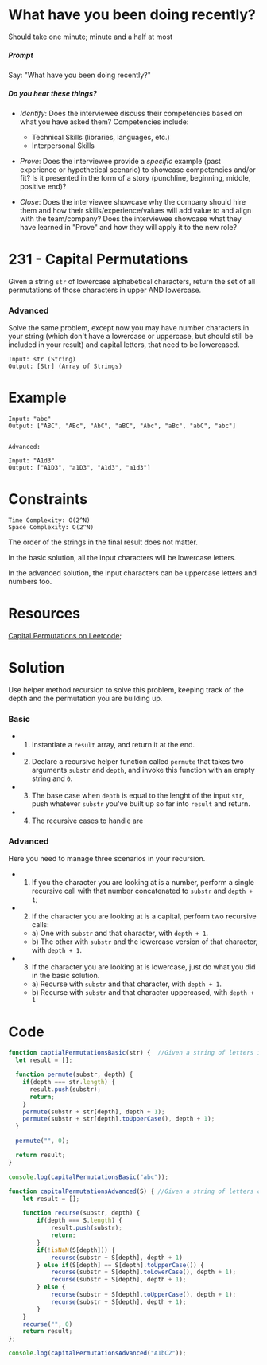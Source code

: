 # What have you been doing recently?

Should take one minute; minute and a half at most

##### Prompt

Say: "What have you been doing recently?"

##### Do you hear these things?

- *Identify*: Does the interviewee discuss their competencies based on what you have asked them? Competencies include:
   - Technical Skills (libraries, languages, etc.)
   - Interpersonal Skills  


- *Prove*: Does the interviewee provide a _specific_ example (past experience or hypothetical scenario)  to showcase competencies and/or fit? Is it presented in the form of a story (punchline, beginning, middle, positive end)?


- *Close*: Does the interviewee showcase why the company should hire them and how their skills/experience/values will add value to and align with the team/company? Does the interviewee showcase what they have learned in "Prove" and how they will apply it to the new role?

# 231 - Capital Permutations

Given a string `str` of lowercase alphabetical characters, return the set of all permutations of those characters in upper AND lowercase.

### Advanced

Solve the same problem, except now you may have number characters in your string (which don't have a lowercase or uppercase, but should still be included in your result) and capital letters, that need to be lowercased.  


```
Input: str (String)
Output: [Str] (Array of Strings)
```

# Example

```
Input: "abc"
Output: ["ABC", "ABc", "AbC", "aBC", "Abc", "aBc", "abC", "abc"]


Advanced:

Input: "A1d3"
Output: ["A1D3", "a1D3", "A1d3", "a1d3"]
```

# Constraints

```
Time Complexity: O(2^N)
Space Complexity: O(2^N)
```

The order of the strings in the final result does not matter.

In the basic solution, all the input characters will be lowercase letters.

In the advanced solution, the input characters can be uppercase letters and numbers too.

# Resources

[Capital Permutations on Leetcode](https://leetcode.com/problems/letter-case-permutation/description/);

# Solution

Use helper method recursion to solve this problem, keeping track of the depth and the permutation you are building up.

### Basic

* 1) Instantiate a `result` array, and return it at the end.
* 2) Declare a recursive helper function called `permute` that takes two arguments `substr` and `depth`, and invoke this function with an empty string and `0`.
* 3) The base case when `depth` is equal to the lenght of the input `str`, push whatever `substr` you've built up so far into `result` and return.
* 4) The recursive cases to handle are

### Advanced

Here you need to manage three scenarios in your recursion.

* 1) If you the character you are looking at is a number, perform a single recursive call with that number concatenated to `substr` and `depth + 1`;

* 2) If the character you are looking at is a capital, perform two recursive calls:
  * a) One with `substr` and that character, with `depth + 1`.
  * b) The other with `substr` and the lowercase version of that character, with `depth + 1`.

* 3) If the character you are looking at is lowercase, just do what you did in the basic solution.
  * a) Recurse with `substr` and that character, with `depth + 1`.
  * b) Recurse with `substr` and that character uppercased, with `depth + 1`



# Code

```javascript
function captialPermutationsBasic(str) {  //Given a string of letters in lowercase
  let result = [];

  function permute(substr, depth) {
    if(depth === str.length) {
      result.push(substr);
      return;
    }
    permute(substr + str[depth], depth + 1);
    permute(substr + str[depth].toUpperCase(), depth + 1);
  }

  permute("", 0);

  return result;
}

console.log(capitalPermutationsBasic("abc"));

function capitalPermutationsAdvanced(S) { //Given a string of letters containing uppercase, lowercase and numbers
    let result = [];

    function recurse(substr, depth) {
        if(depth === S.length) {
            result.push(substr);
            return;
        }
        if(!isNaN(S[depth])) {
            recurse(substr + S[depth], depth + 1)
        } else if(S[depth] == S[depth].toUpperCase()) {
            recurse(substr + S[depth].toLowerCase(), depth + 1);
            recurse(substr + S[depth], depth + 1);
        } else {
            recurse(substr + S[depth].toUpperCase(), depth + 1);
            recurse(substr + S[depth], depth + 1);
        }
    }
    recurse("", 0)
    return result;
};

console.log(capitalPermutationsAdvanced("A1bC2"));

```
